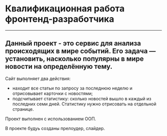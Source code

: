 # Квалификационная работа фронтенд-разработчика
---
## Данный проект - это сервис для анализа происходящих в мире событий. Его задача — установить, насколько популярны в мире новости на определённую тему.

  Сайт выполняет два действия:
  * находит все статьи по запросу за последнюю неделю и отрисовывает карточки с новостями;
  * подсчитывает статистику: сколько новостей вышло в каждый из последних семи дней. Статистику нужно отрисовать на отдельной странице.

  Проект выполнен с использованием ООП.
  
  В проекте будуь созданы прелоудер, слайдер.

